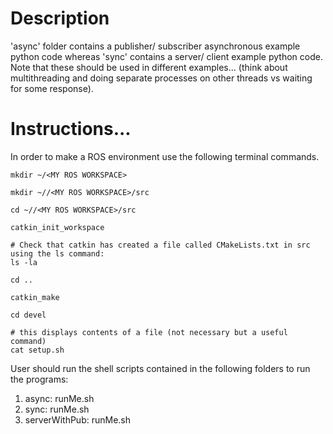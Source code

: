 # Description
'async' folder contains a publisher/ subscriber asynchronous example python code whereas 'sync' contains a server/ client example python code. Note that these should be used in different examples... (think about multithreading and doing separate processes on other threads vs waiting for some response).

# Instructions...
In order to make a ROS environment use the following terminal commands.
```text 
mkdir ~/<MY ROS WORKSPACE>

mkdir ~//<MY ROS WORKSPACE>/src

cd ~//<MY ROS WORKSPACE>/src

catkin_init_workspace

# Check that catkin has created a file called CMakeLists.txt in src using the ls command:
ls -la

cd ..

catkin_make

cd devel

# this displays contents of a file (not necessary but a useful command)
cat setup.sh	
```

User should run the shell scripts contained in the following folders to run the programs:
1) async: runMe.sh
2) sync: runMe.sh
3) serverWithPub: runMe.sh
